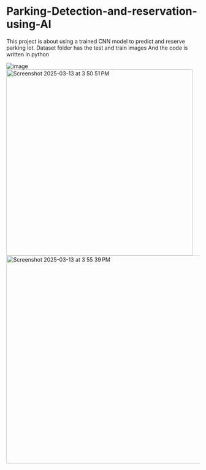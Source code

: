# Parking-Detection-and-reservation-using-AI
This project is about using a trained CNN model to predict and reserve parking lot.
Dataset folder has the test and train images 
And the code is written in python

![image](https://github.com/user-attachments/assets/7e549f10-da3e-4700-9eb8-02614c642cc0)
<img width="486" alt="Screenshot 2025-03-13 at 3 50 51 PM" src="https://github.com/user-attachments/assets/ebc42f88-7d95-442d-806a-31fcde6dd8b4" />
<img width="543" alt="Screenshot 2025-03-13 at 3 55 39 PM" src="https://github.com/user-attachments/assets/da6ee437-03ba-4faa-af9e-4e50efbb207f" />
